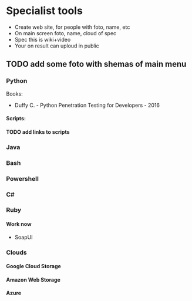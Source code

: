 # Specialist tools
* Create web site, for people with foto, name, etc
* On main screen foto, name, cloud of spec
* Spec this is wiki+video
* Your on result can uploud in public

## TODO add some foto with shemas of main menu
### Python
Books:
* Duffy C. - Python Penetration Testing for Developers - 2016
#### Scripts:
#### TODO add links to scripts
### Java
### Bash
### Powershell
### C#
### Ruby
#### Work now
* SoapUI
### Clouds
#### Google Cloud Storage
#### Amazon Web Storage
#### Azure
